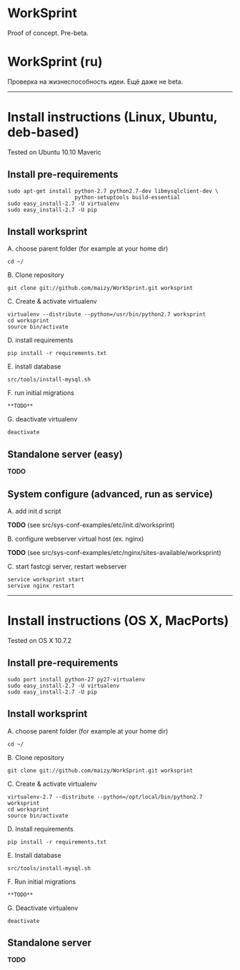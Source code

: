 # WorkSprint

Proof of concept. Pre-beta.


# WorkSprint (ru)

Проверка на жизнеспособность идеи. Ещё даже не beta.

----


# Install instructions (Linux, Ubuntu, deb-based)

Tested on Ubuntu 10.10 Maveric

## Install pre-requirements

    sudo apt-get install python-2.7 python2.7-dev libmysqlclient-dev \
                         python-setuptools build-essential
    sudo easy_install-2.7 -U virtualenv
    sudo easy_install-2.7 -U pip

## Install worksprint

A. choose parent folder (for example at your home dir)

    cd ~/


B. Clone repository

    git clone git://github.com/maizy/WorkSprint.git worksprint


C. Create & activate virtualenv

    virtualenv --distribute --python=/usr/bin/python2.7 worksprint
    cd worksprint
    source bin/activate


D. install requirements

    pip install -r requirements.txt

E. install database

    src/tools/install-mysql.sh


F. run initial migrations

    **TODO**

G. deactivate virtualenv

    deactivate


## Standalone server (easy)
**TODO**

## System configure (advanced, run as service)

A. add init.d script

**TODO** (see src/sys-conf-examples/etc/init.d/worksprint)

B. configure webserver virtual host (ex. nginx)

**TODO** (see src/sys-conf-examples/etc/nginx/sites-available/worksprint)

C. start fastcgi server, restart webserver

    service worksprint start
    servive nginx restart

----

# Install instructions (OS X, MacPorts)

Tested on OS X 10.7.2

## Install pre-requirements

    sudo port install python-27 py27-virtualenv
    sudo easy_install-2.7 -U virtualenv
    sudo easy_install-2.7 -U pip

## Install worksprint

A. choose parent folder (for example at your home dir)

    cd ~/


B. Clone repository

    git clone git://github.com/maizy/WorkSprint.git worksprint


C. Create & activate virtualenv

    virtualenv-2.7 --distribute --python=/opt/local/bin/python2.7 worksprint
    cd worksprint
    source bin/activate


D. Install requirements

    pip install -r requirements.txt

E. Install database

    src/tools/install-mysql.sh


F. Run initial migrations

    **TODO**

G. Deactivate virtualenv

    deactivate


## Standalone server
**TODO**